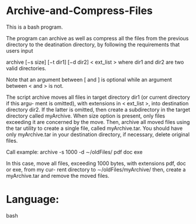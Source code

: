 # Archive-and-Compress-Files


This is a bash program.

The program can archive as well as compress  all the files from the previous directory to the deatination directory, by following the requirements that users input

  archive [−s size] [−t dir1] [−d dir2] < ext_list >   where dir1 and dir2 are two valid directories.

  Note that an argument between [ and ] is optional while an argument between < and > is not.
  
   The script archive moves all files in target directory dir1 (or current directory if this argu- ment is omitted), with     extensions in < ext_list >, into destination directory dir2. If the latter is omitted, then create a subdirectory in the target directory called myArchive. When size option is present, only files exceeding it are concerned by the move.
Then, archive all moved files using the tar utility to create a single file, called myArchive.tar. You should have only myArchive.tar in your destination directory, if necessary, delete original files.

Call example:
   archive -s 1000 -d ∼/oldFiles/ pdf doc exe
   
In this case, move all files, exceeding 1000 bytes, with extensions pdf, doc or exe, from my cur- rent directory to ∼/oldFiles/myArchive/ then, create a myArchive.tar and remove the moved files.

# Language: 
bash
